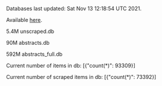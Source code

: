 Databases last updated: Sat Nov 13 12:18:54 UTC 2021. 

Available [here](https://github.com/cbeauhilton/ash-db/releases).

5.4M	unscraped.db

90M	abstracts.db

592M	abstracts_full.db

Current number of items in db:
[{"count(*)": 93309}]

Current number of scraped items in db:
[{"count(*)": 73392}]
